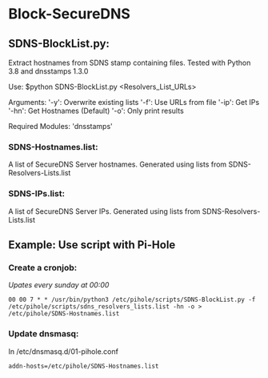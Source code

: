 # Block-SecureDNS

## SDNS-BlockList.py:
Extract hostnames from SDNS stamp containing files.
Tested with Python 3.8 and dnsstamps 1.3.0

Use: $python SDNS-BlockList.py <arguments> <Resolvers_List_URLs>

Arguments:
'-y': Overwrite existing lists
'-f': Use URLs from file
'-ip': Get IPs
'-hn': Get Hostnames (Default)
'-o': Only print results

Required Modules: 'dnsstamps'

### SDNS-Hostnames.list:
A list of SecureDNS Server hostnames.
Generated using lists from SDNS-Resolvers-Lists.list

### SDNS-IPs.list:
A list of SecureDNS Server IPs.
Generated using lists from SDNS-Resolvers-Lists.list

## Example: Use script with Pi-Hole
### Create a cronjob:
*Upates every sunday at 00:00*
```
00 00 7 * * /usr/bin/python3 /etc/pihole/scripts/SDNS-BlockList.py -f /etc/pihole/scripts/sdns_resolvers_lists.list -hn -o > /etc/pihole/SDNS-Hostnames.list
```
### Update dnsmasq:
In /etc/dnsmasq.d/01-pihole.conf
```
addn-hosts=/etc/pihole/SDNS-Hostnames.list
```
